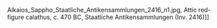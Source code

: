 Alkaios_Sappho_Staatliche_Antikensammlungen_2416_n1.jpg, Attic red-figure calathus, c. 470 BC, Staatliche Antikensammlungen (Inv. 2416)]]
